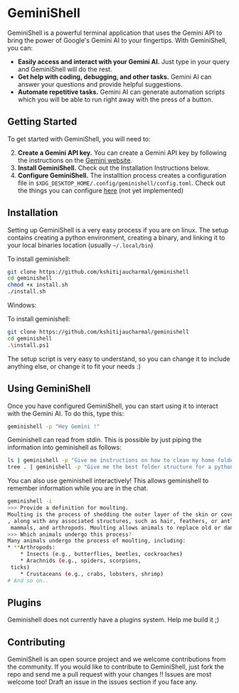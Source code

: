# GeminiShell

GeminiShell is a powerful terminal application that uses the Gemini API to bring the power of Google's Gemini AI to your fingertips. With GeminiShell, you can:

* **Easily access and interact with your Gemini AI.** Just type in your query and GeminiShell will do the rest.
* **Get help with coding, debugging, and other tasks.** Gemini AI can answer your questions and provide helpful suggestions.
* **Automate repetitive tasks.** Gemini AI can generate automation scripts which you will be able to run right away with the press of a button.

## Getting Started

To get started with GeminiShell, you will need to:

2. **Create a Gemini API key.** You can create a Gemini API key by following the instructions on the [Gemini website](https://makersuite.google.com/app/apikey).
1. **Install GeminiShell.** Check out the Installation Instructions below.
3. **Configure GeminiShell.** The installtion process creates a configuration file in `$XDG_DESKTOP_HOME/.config/geminishell/config.toml`. Check out the things you can configure [here](https://example.com) (not yet implemented)

## Installation
Setting up GeminiShell is a very easy process if you are on linux.
The setup contains creating a python environment, creating a binary, and linking it to your local binaries location (usually `~/.local/bin`)

To install geminishell:
```bash
git clone https://github.com/kshitijaucharmal/geminishell
cd geminishell
chmod +x install.sh
./install.sh
```

Windows:

To install geminishell:
```bash
git clone https://github.com/kshitijaucharmal/geminishell
cd geminishell
.\install.ps1
```

The setup script is very easy to understand, so you can change it to include anything else, or change it to fit your needs :)

## Using GeminiShell

Once you have configured GeminiShell, you can start using it to interact with the Gemini AI. To do this, type this:
```bash
geminishell -p "Hey Gemini !"
```

Geminishell can read from stdin. This is possible by just piping the information into geminishell as follows:
```bash
ls | geminishell -p "Give me instructions on how to clean my home folder"
tree . | geminishell -p "Give me the best folder structure for a python project based on my existing one."
```

You can also use geminishell interactively! This allows geminishell to remember information while you are in the chat.
```bash
geminishell -i
>>> Provide a definition for moulting.
Moulting is the process of shedding the outer layer of the skin or covering
, along with any associated structures, such as hair, feathers, or antlers. It is a natural process that occurs in many animals, including reptiles, birds,
 mammals, and arthropods. Moulting allows animals to replace old or damaged coverings with new ones, as well as to get rid of parasites and other debris that may have accumulated on the surface of the body.
>>> Which animals undergo this process?
Many animals undergo the process of moulting, including:
* **Arthropods:
    * Insects (e.g., butterflies, beetles, cockroaches)
    * Arachnids (e.g., spiders, scorpions,
 ticks)
    * Crustaceans (e.g., crabs, lobsters, shrimp)
# And so on..
```

## Plugins

Geminishell does not currently have a plugins system. Help me build it ;)

## Contributing

GeminiShell is an open source project and we welcome contributions from the community. If you would like to contribute to GeminiShell, just fork the repo and send me a pull request with your changes !!
Issues are most welcome too! Draft an issue in the issues section if you face any.

